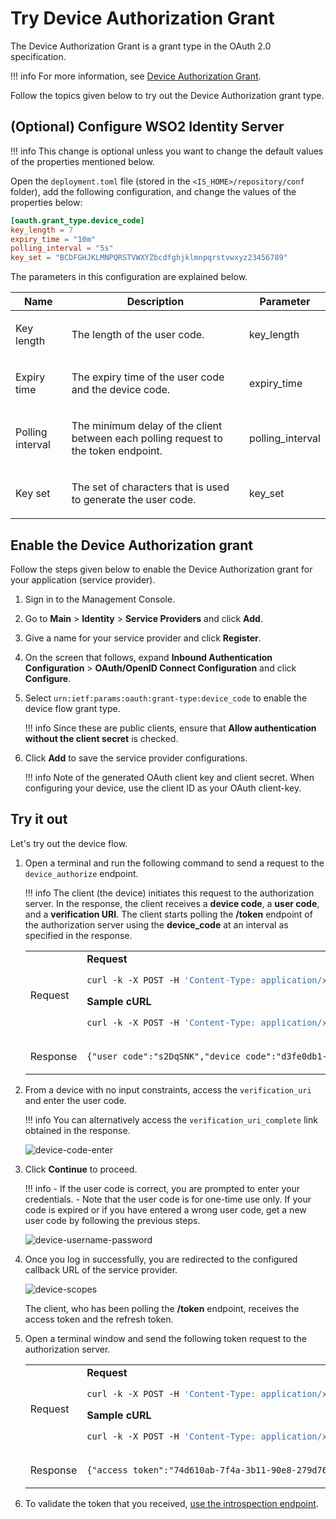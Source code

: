 # Try Device Authorization Grant

The Device Authorization Grant is a grant type in the OAuth 2.0
specification.

!!! info
    For more information, see [Device Authorization Grant]({{base_path}}/references/concepts/authorization/device-flow-grant).
    
Follow the topics given below to try out the Device Authorization grant type.

## (Optional) Configure WSO2 Identity Server

!!! info
    This change is optional unless you want to change the default values of the properties mentioned below.

Open the `deployment.toml` file (stored in the `<IS_HOME>/repository/conf` folder), add the following configuration, and change the values of the properties below:

```toml
[oauth.grant_type.device_code]
key_length = 7
expiry_time = "10m"
polling_interval = "5s"
key_set = "BCDFGHJKLMNPQRSTVWXYZbcdfghjklmnpqrstvwxyz23456789"
```

The parameters in this configuration are explained below.

<table>
    <thead>
        <tr class="header">
            <th>
                Name
            </th>
            <th>
                Description
            </th>
            <th>
                Parameter
            </th>
        </tr>
    </thead>
    <tbody>
        <tr class="even">
            <td>
                <p>Key length</p>
            </td>
            <td>
                <p>The length of the user code.</p>
            </td>
            <td>
                key_length
            </td>
        </tr>
        <tr class="odd">
            <td>
                <p>Expiry time</p>
            </td>
            <td>
                <p>The expiry time of the user code and the device code.</p>
            </td>
            <td>
                expiry_time
            </td>
        </tr>
        <tr class="even">
            <td>
                <p>Polling interval</p>
            </td>
            <td>
                <p>The minimum delay of the client between each polling request to the
                 token endpoint.</p>
            </td>
            <td>
                polling_interval
            </td>
        </tr>
        <tr class="odd">
            <td>
                <p>Key set</p>
            </td>
            <td>
                <p>The set of characters that is used to generate the user code.</p>
            </td>
            <td>
                key_set
            </td>
        </tr>
    </tbody>
</table>

## Enable the Device Authorization grant

Follow the steps given below to enable the Device Authorization grant for your application (service provider).

1. Sign in to the Management Console.

2. Go to **Main** > **Identity** > **Service Providers** and click **Add**.

    <!--
    ![register-service-provider]({{base_path}}/assets/img/using-wso2-identity-server/register-service-provider.png)
    -->

3. Give a name for your service provider and click **Register**.
    
    <!--
    ![register-service-provider-name]({{base_path}}/assets/img/using-wso2-identity-server/register-sp-name.jpg)
    -->

4. On the screen that follows, expand **Inbound Authentication Configuration**  > **OAuth/OpenID Connect Configuration** and click **Configure**.

    <!--
    ![register-service-provider-oauth]({{base_path}}/assets/img/using-wso2-identity-server/register-sp-oauth.jpg)
    -->

5. Select `urn:ietf:params:oauth:grant-type:device_code` to enable the device flow grant type. 

    !!! info
        Since these are public clients, ensure that **Allow authentication without the client secret** is checked.

6. Click **Add** to save the service provider configurations. 

    !!! info
        Note of the generated OAuth client key and client secret. When configuring your device, use the client ID as your OAuth client-key.

<!--
![consumer-key-service-provider-oauth]({{base_path}}/assets/img/using-wso2-identity-server/get-oauth-consumer-key.jpg)
-->

## Try it out

Let's try out the device flow.

1. Open a terminal and run the following command to send a request to the `device_authorize` endpoint.

    !!! info
        The client (the device) initiates this request to the authorization server. In the response, the client receives a **device code**, a **user code**, and a **verification URI**. The client starts polling the **/token** endpoint of the authorization server using the **device_code** at an interval as specified in the response.

    <table>
    <tbody>
    <tr class="odd">
    <td>Request</td>
    <td>
    <div class="code panel pdl" style="border-width: 1px;">
    <div class="codeHeader panelHeader pdl" style="border-bottom-width: 1px;">
    <strong>Request</strong>
    </div>
    <div class="codeContent panelContent pdl">
    <div class="sourceCode" id="cb1" data-syntaxhighlighter-params="brush: bash; gutter: false; theme: Confluence" data-theme="Confluence" style="brush: bash; gutter: false; theme: Confluence"><pre class="sourceCode bash"><code class="sourceCode bash"><a class="sourceLine" id="cb1-1" title="1"><span class="ex">curl</span> -k -X POST -H <span class="st">&#39;Content-Type: application/x-www-form-urlencoded&#39;</span> --data-urlencode <span class="st">'client_id=<span class="op">&lt;</span>CLIENT_ID<span class="op">&gt;</span>'</span> https://localhost:9443/oauth2/device_authorize</a></code></pre></div>
    </div>
    </div>
    <div class="code panel pdl" style="border-width: 1px;">
    <div class="codeHeader panelHeader pdl" style="border-bottom-width: 1px;">
    <strong>Sample cURL</strong>
    </div>
    <div class="codeContent panelContent pdl">
    <div class="sourceCode" id="cb1" data-syntaxhighlighter-params="brush: bash; gutter: false; theme: Confluence" data-theme="Confluence" style="brush: bash; gutter: false; theme: Confluence"><pre class="sourceCode bash"><code class="sourceCode bash"><a class="sourceLine" id="cb1-1" title="1"><span class="ex">curl</span> -k -X POST -H <span class="st">&#39;Content-Type: application/x-www-form-urlencoded&#39;</span> --data-urlencode <span class="st">'client_id=bbwJEayR_OMwPkAgm9VOMzLnYLga'</span> https://localhost:9443/oauth2/device_authorize</a></code></pre></div>
    </div>
    </div></td>
    </tr>
    <tr class="even">
    <td>Response</td>
    <td><div class="code panel pdl" style="border-width: 1px;">
    <div class="codeContent panelContent pdl">
    <div class="sourceCode" id="cb3" data-syntaxhighlighter-params="brush: java; gutter: false; theme: Confluence" data-theme="Confluence" style="brush: java; gutter: false; theme: Confluence"><pre class="sourceCode java"><code class="sourceCode java"><a class="sourceLine" id="cb3-1" title="1">{"user_code":"s2DqSNK","device_code":"d3fe0db1-2334-48fa-b7d9-821ecfad10d5","interval":5000,"verification_uri_complete":"https://localhost:9443/authenticationendpoint/device.do?user_code=s2DqSNK","verification_uri":"https://localhost:9443/authenticationendpoint/device.do","expires_in":3600}</a></code></pre></div>
    </div>
    </div></td>
    </tr>
    </tbody>
    </table>

2. From a device with no input constraints, access the <code>verification_uri</code> and enter the user code. 

    !!! info
        You can alternatively access the <code>verification_uri_complete</code> link obtained in the response.

    ![device-code-enter]({{base_path}}/assets/img/using-wso2-identity-server/device-code-enter.jpg)

3. Click **Continue** to proceed. 

    !!! info
        -   If the user code is correct, you are prompted to enter your credentials.
        -   Note that the user code is for one-time use only. If your code is expired or if you have entered a wrong user code, get a new user code by following the previous steps.
 
    ![device-username-password]({{base_path}}/assets/img/using-wso2-identity-server/device-username-password.jpg)

4. Once you log in successfully, you are redirected to the configured callback URL of the service provider.

    ![device-scopes]({{base_path}}/assets/img/using-wso2-identity-server/device-scopes.jpg)

    The client, who has been polling the **/token** endpoint, receives the access token and the refresh token.

5.  Open a terminal window and send the following token request to the authorization server.
    
    <table>
    <tbody>
    <tr class="odd">
    <td>Request</td>
    <td>
    <div class="code panel pdl" style="border-width: 1px;">
    <div class="codeHeader panelHeader pdl" style="border-bottom-width: 1px;">
    <strong>Request</strong>
    </div>
    <div class="codeContent panelContent pdl">
    <div class="sourceCode" id="cb1" data-syntaxhighlighter-params="brush: bash; gutter: false; theme: Confluence" data-theme="Confluence" style="brush: bash; gutter: false; theme: Confluence"><pre class="sourceCode bash"><code class="sourceCode bash"><a class="sourceLine" id="cb1-1" title="1"><span class="ex">curl</span> -k -X POST -H <span class="st">&#39;Content-Type: application/x-www-form-urlencoded&#39;</span> --data-urlencode <span class="st">'grant_type=urn:ietf:params:oauth:grant-type:device_code'</span> --data-urlencode <span class="st">'client_id=<span class="op">&lt;</span>CLIENT_ID<span class="op">&gt;</span>'</span> --data-urlencode <span class="st">'device_code=<span class="op">&lt;</span>DEVICE_CODE<span class="op">&gt;</span>'</span> https://localhost:9443/oauth2/token</a></code></pre></div>
    </div>
    </div>
    <div class="code panel pdl" style="border-width: 1px;">
    <div class="codeHeader panelHeader pdl" style="border-bottom-width: 1px;">
    <strong>Sample cURL</strong>
    </div>
    <div class="codeContent panelContent pdl">
    <div class="sourceCode" id="cb1" data-syntaxhighlighter-params="brush: bash; gutter: false; theme: Confluence" data-theme="Confluence" style="brush: bash; gutter: false; theme: Confluence"><pre class="sourceCode bash"><code class="sourceCode bash"><a class="sourceLine" id="cb1-1" title="1"><span class="ex">curl</span> -k -X POST -H <span class="st">&#39;Content-Type: application/x-www-form-urlencoded&#39;</span> --data-urlencode <span class="st">'grant_type=urn:ietf:params:oauth:grant-type:device_code'</span> --data-urlencode <span class="st">'client_id=bbwJEayR_OMwPkAgm9VOMzLnYLga'</span> --data-urlencode <span class="st">'device_code=7411f395-2f3a-4cb5-8562-d7059d69c66f'</span> https://localhost:9443/oauth2/token</a></code></pre></div>
    </div>
    </div></td>
    </tr>
    <tr class="even">
    <td>Response</td>
    <td><div class="code panel pdl" style="border-width: 1px;">
    <div class="codeContent panelContent pdl">
    <div class="sourceCode" id="cb3" data-syntaxhighlighter-params="brush: java; gutter: false; theme: Confluence" data-theme="Confluence" style="brush: java; gutter: false; theme: Confluence"><pre class="sourceCode java"><code class="sourceCode java"><a class="sourceLine" id="cb3-1" title="1">{"access_token":"74d610ab-7f4a-3b11-90e8-279d76644fc7","refresh_token":"fdb58069-ecc7-3803-9b8b-6f2ed85eff19","token_type":"Bearer","expires_in":3042}</a></code></pre></div>
    </div>
    </div></td>
    </tr>
    </tbody>
    </table>

6. To validate the token that you received, [use the introspection endpoint]({{base_path}}/guides/access-delegation/invoke-oauth-introspection-endpoint).
